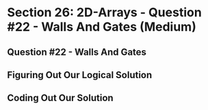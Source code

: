 # Section 26: 2D-Arrays - Question #22 - Walls And Gates (Medium) 

## Question #22 - Walls And Gates 

## Figuring Out Our Logical Solution 

## Coding Out Our Solution 